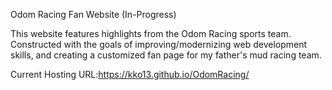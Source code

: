 Odom Racing Fan Website (In-Progress)

This website features highlights from the Odom Racing sports team. Constructed with the goals of improving/modernizing web development skills, and creating a customized fan page for my father's mud racing team.

Current Hosting URL:https://kko13.github.io/OdomRacing/
